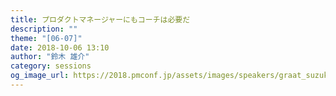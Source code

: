 ```yaml
---
title: プロダクトマネージャーにもコーチは必要だ
description: ""
theme: "[06-07]"
date: 2018-10-06 13:10
author: "鈴木 雄介"
category: sessions
og_image_url: https://2018.pmconf.jp/assets/images/speakers/graat_suzuki.jpg
---
```


